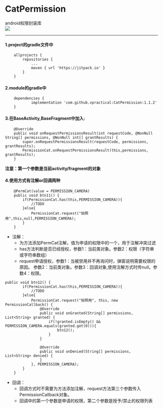 # CatPermission
android权限封装库   
[![](https://jitpack.io/v/vpractical/CatPermission.svg)](https://jitpack.io/#vpractical/CatPermission)

---
#### 1.project的gradle文件中
```
	allprojects {
		repositories {
			...
			maven { url 'https://jitpack.io' }
		}
	}
```

#### 2.module的gradle中
```
	dependencies {
	        implementation 'com.github.vpractical:CatPermission:1.1.2'
	}

```

#### 3.在BaseActivity,BaseFragment中加入:
```
    @Override
    public void onRequestPermissionsResult(int requestCode, @NonNull String[] permissions, @NonNull int[] grantResults) {
        super.onRequestPermissionsResult(requestCode, permissions, grantResults);
        PermissionCat.onRequestPermissionsResult(this,permissions, grantResults);
    }
```
**注意：第一个参数是当前activity/fragment的对象**
#### 4.使用方式有注解or回调两种
```
    @PermCat(value = PERMISSION_CAMERA)
    public void btn11() {
        if(PermissionCat.has(this,PERMISSION_CAMERA)){
            //TODO
        }else{
            PermissionCat.request("拍照用",this,null,PERMISSION_CAMERA);
        }
    }
```
* 注解：
    * 为方法添加PermCat注解，值为申请的权限中的一个，用于注解冲突过滤
    * has方法判断是否已经授权，参数1：当前类对象。参数2：权限（字符串或字符串数组）
    * request申请授权，参数1：当被禁用并不再询问时，弹窗说明需要权限的原因。
    参数2：当前类对象。参数3：回调对象,使用注解方式时传null。参数4：权限。

```
public void btn12() {
        if(PermissionCat.has(this,PERMISSION_CAMERA)){
            //TODO
        }else{
            PermissionCat.request("拍照用", this, new PermissionCallback() {
                @Override
                public void onGranted(String[] permissions, List<String> granted) {
                    if(!granted.isEmpty() && PERMISSION_CAMERA.equals(granted.get(0))){
                        btn12();
                    }
                }

                @Override
                public void onDenied(String[] permissions, List<String> denied) {
                }
            }, PERMISSION_CAMERA);
        }
    }
```
* 回调：
    * 回调方式时不需要为方法添加注解，request方法第三个参数传入PermissionCallback对象。
    * 回调中的第一个参数是申请的权限，第二个参数是授予/禁止的权限列表
